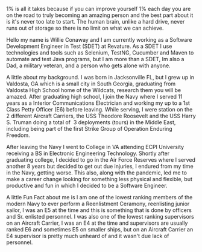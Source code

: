   1% is all it takes because if you can improve yourself 1% each day you are on the road to truly becoming an amazing person and the best part about it is it's never too late to start. The human brain, unlike a hard drive, never runs out of storage so there is no limit on what we can achieve.  

  Hello my name is Willie Conaway and I am currently working as a Software Development Engineer in Test (SDET) at Revature. As a SDET I use technologies and tools such as Selenium, TestNG, Cucumber and Maven to automate and test Java programs, but I am more than a SDET, Im also a Dad, a military veteran, and a person who gets alone with anyone.  

  A little about my background. I was born in Jacksonville FL, but I grew up in Valdosta, GA which is a small city in South Georgia, graduating from Valdosta High School home of the Wildcats, research them you will be amazed. After graduating high school, I join the Navy where I served 11 years as a Interior Communications Electrician and working my up to a 1st Class Petty Officer (E6) before leaving.  While serving, I were station on the 2 different Aircraft Carriers, the USS Theodore Roosevelt and the USS Harry S. Truman doing a total of  3 deployments (tours) in the Middle East, including being part of the first Strike Group of Operation Enduring Freedom. 

  After leaving the Navy I went to College in VA attending ECPI University receiving a BS in Electronic Engineering Technology.  Shortly after graduating college, I 
decided to go in the Air Force Reserves where I served another 8 years but decided to get out due injuries, I endured from my time in the Navy, getting worse. 
This also, along with the pandemic, led me to make a career change looking for something less physical and flexible, but productive and fun in which I decided to be a Software Engineer. 

  A little Fun Fact about me is I am one of the lowest ranking members of the modern Navy to ever perform a Reenlistment Ceramony, reenlisting junior sailor, 
I was an E5 at the time and this is something that is done by officers and Sr. enlisted personnel. I was also one of the lowest ranking supervisors on 
an Aircraft Carrier, I was an E4 at the time and supervisors are usually ranked E6 and sometimes E5 on smaller ships, but on an Aircraft Carrier an E4 supervisor is pretty much 
unheard of and it wasn't due lack of personnel. 
